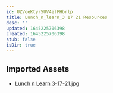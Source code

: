 ```yaml
---
id: UZVqeKtyr5UV4elFHbrlp
title: Lunch_n_learn_3 17 21 Resources
desc: ''
updated: 1645225706398
created: 1645225706398
stub: false
isDir: true
---
```

## Imported Assets
- [Lunch n Learn 3-17-21.jpg](/assets/lunch-n-learn-3-17-21.jpg)
